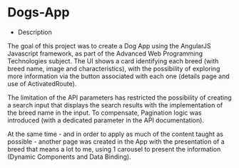 # Dogs-App

- Description
  
The goal of this project was to create a Dog App using the AngularJS Javascript framework, as part of the Advanced Web Programming Technologies subject. The UI shows a card identifying each breed (with breed name, image and characteristics), with the possibility of exploring more information via the button associated with each one (details page and use of ActivatedRoute).

The limitation of the API parameters has restricted the possibility of creating a search input that displays the search results with the implementation of the breed name in the input. To compensate, Pagination logic was introduced (with a dedicated parameter in the API documentation).

At the same time - and in order to apply as much of the content taught as possible - another page was created in the App with the presentation of a breed that means a lot to me, using 1 carousel to present the information (Dynamic Components and Data Binding).
